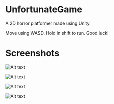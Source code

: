 # UnfortunateGame
A 2D horror platformer made using Unity. 

Move using WASD. Hold in shift to run. Good luck! 

# Screenshots

![Alt text](/Screenshots/screenshot10.png "Optional title")

![Alt text](/Screenshots/screenshot3.png "Optional title")


![Alt text](/Screenshots/screenshot2.png "Optional title")



![Alt text](/Screenshots/screenshot4.png "Optional title")
